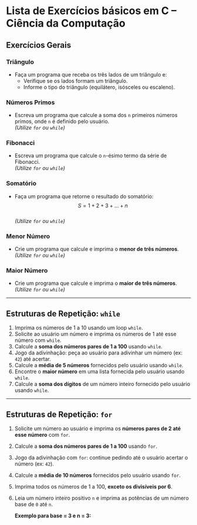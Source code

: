 # Lista de Exercícios básicos em C – Ciência da Computação

##  Exercícios Gerais

###  Triângulo
- Faça um programa que receba os três lados de um triângulo e:
  - Verifique se os lados formam um triângulo.
  - Informe o tipo do triângulo (equilátero, isósceles ou escaleno).

###  Números Primos
- Escreva um programa que calcule a soma dos `n` primeiros números primos, onde `n` é definido pelo usuário.  
  *(Utilize `for` ou `while`)*

###  Fibonacci
- Escreva um programa que calcule o `n`-ésimo termo da série de Fibonacci.  
  *(Utilize `for` ou `while`)*

###  Somatório
- Faça um programa que retorne o resultado do somatório:  
  $$ S = 1 + 2 + 3 + \ldots + n $$  
  *(Utilize `for` ou `while`)*

###  Menor Número
- Crie um programa que calcule e imprima o **menor de três números**.  
  *(Utilize `for` ou `while`)*

###  Maior Número
- Crie um programa que calcule e imprima o **maior de três números**.  
  *(Utilize `for` ou `while`)*

---

## Estruturas de Repetição: `while`

1. Imprima os números de 1 a 10 usando um loop `while`.
2. Solicite ao usuário um número e imprima os números de 1 até esse número com `while`.
3. Calcule a **soma dos números pares de 1 a 100** usando `while`.
4. Jogo da adivinhação: peça ao usuário para adivinhar um número (ex: `42`) até acertar.
5. Calcule a **média de 5 números** fornecidos pelo usuário usando `while`.
6. Encontre o **maior número** em uma lista fornecida pelo usuário usando `while`.
7. Calcule a **soma dos dígitos** de um número inteiro fornecido pelo usuário usando `while`.

---

## Estruturas de Repetição: `for`

1. Solicite um número ao usuário e imprima os **números pares de 2 até esse número** com `for`.
2. Calcule a **soma dos números pares de 1 a 100** usando `for`.
3. Jogo da adivinhação com `for`: continue pedindo até o usuário acertar o número (ex: `42`).
4. Calcule a **média de 10 números** fornecidos pelo usuário usando `for`.
5. Imprima todos os números de 1 a 100, **exceto os divisíveis por 6**.
6. Leia um número inteiro positivo `n` e imprima as potências de um número base de `0` até `n`.

   **Exemplo para base = 3 e n = 3:**

